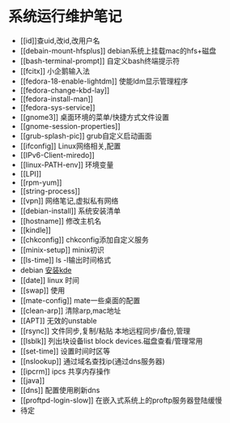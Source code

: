 # 系统运行维护笔记

* [[id]]查uid,改id,改用户名
* [[debain-mount-hfsplus]] debian系统上挂载mac的hfs+磁盘
* [[bash-terminal-prompt]] 自定义bash终端提示符
* [[fcitx]] 小企鹅输入法
* [[fedora-18-enable-lightdm]] 使能ldm显示管理程序
* [[fedora-change-kbd-lay]]
* [[fedora-install-man]]
* [[fedora-sys-service]]
* [[gnome3]] 桌面环境的菜单/快捷方式文件设置
* [[gnome-session-properties]]
* [[grub-splash-pic]] grub自定义启动画面
* [[ifconfig]] Linux网络相关,配置
* [[IPv6-Client-miredo]]
* [[linux-PATH-env]] 环境变量
* [[LPI]]
* [[rpm-yum]]
* [[string-process]]
* [[vpn]] 网络笔记,虚拟私有网络
* [[debian-install]] 系统安装清单
* [[hostname]] 修改主机名
* [[kindle]]
* [[chkconfig]] chkconfig添加自定义服务
* [[minix-setup]] minix初识
* [[ls-time]] ls -l输出时间格式
* debian [安装kde](http://www.binarytides.com/install-kde-plasma-desktop-on-debian-7-wheezy/)
* [[date]] linux 时间
* [[swap]] 使用
* [[mate-config]] mate一些桌面的配置
* [[clean-arp]]  清除arp,mac地址
* [[APT]] 无效的unstable
* [[rsync]] 文件同步,复制/粘贴 本地远程同步/备份,管理
* [[lsblk]] 列出块设备list block devices.磁盘查看/管理常用
* [[set-time]] 设置时间时区等
* [[nslookup]] 通过域名查找ip(通过dns服务器)
* [[ipcrm]] ipcs 共享内存操作
* [[java]] 
* [[dns]] 配置使用刷新dns
* [[proftpd-login-slow]] 在嵌入式系统上的proftp服务器登陆缓慢
* 待定